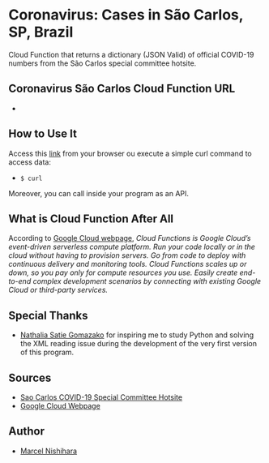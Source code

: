 # Coronavirus: Cases in São Carlos, SP, Brazil

Cloud Function that returns a dictionary (JSON Valid) of official COVID-19 numbers from the São Carlos special committee hotsite.

## Coronavirus São Carlos Cloud Function URL

- 

## How to Use It

Access this [link]() from your browser ou execute a simple curl command to access data:

- `$ curl `

Moreover, you can call inside your program as an API.

## What is Cloud Function After All

According to [Google Cloud webpage](https://cloud.google.com/functions), _Cloud Functions is Google Cloud’s event-driven serverless compute platform. Run your code locally or in the cloud without having to provision servers. Go from code to deploy with continuous delivery and monitoring tools. Cloud Functions scales up or down, so you pay only for compute resources you use. Easily create end-to-end complex development scenarios by connecting with existing Google Cloud or third-party services._

## Special Thanks

- [Nathalia Satie Gomazako](https://github.com/n-th) for inspiring me to study Python and solving the XML reading issue during the development of the very first version of this program.

## Sources

- [Sao Carlos COVID-19 Special Committee Hotsite](http://coronavirus.saocarlos.sp.gov.br/)
- [Google Cloud Webpage](https://cloud.google.com/functions)

## Author

- [Marcel Nishihara](mailto:marcelnishihara@gmail.com)